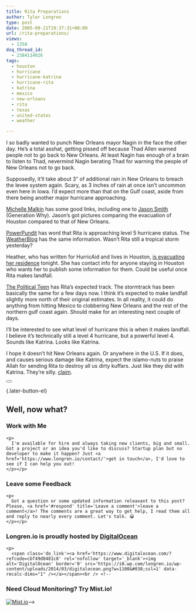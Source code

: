 ```yaml
---
title: Rita Preparations
author: Tyler Longren
type: post
date: 2005-09-21T19:37:31+00:00
url: /rita-preparations/
views:
  - 1358
dsq_thread_id:
  - 2384114026
tags:
  - houston
  - hurricane
  - hurricane-katrina
  - hurricane-rita
  - katrina
  - mexico
  - new-orleans
  - rita
  - texas
  - united-states
  - weather

---
```

I so badly wanted to punch New Orleans mayor Nagin in the face the other day. He&#8217;s a total asshat, getting pissed off because Thad Allen warned people not to go back to New Orleans. At least Nagin has enough of a brain to listen to Thad, nevermind Nagin berating Thad for warning the people of New Orleans not to go back.

Supposedly, it&#8217;ll take about 3&#8243; of additional rain in New Orleans to breach the levee system again. Scary, as 3 inches of rain at once isn&#8217;t uncommon even here in Iowa. I&#8217;d expect more than that on the Gulf coast, aside from there being another major hurricane approaching.

[Michelle Malkin][1] has some good links, including one to [Jason Smith][2] (Generation Why). Jason&#8217;s got pictures comparing the evacuation of Houston compared to that of New Orleans.

[PowerPundit][3] has word that Rita is approaching level 5 hurricane status. The [WeatherBlog][4] has the same information. Wasn&#8217;t Rita still a tropical storm yesterday?

Heather, who has written for HurricAid and lives in Houston, [is evacuating her residence][5] tonight. She has contact info for anyone staying in Houston who wants her to publish some information for them. Could be useful once Rita makes landfall.

[The Political Teen][6] has Rita&#8217;s expected track. The stormtrack has been basically the same for a few days now. I think it&#8217;s expected to make landfall slightly more north of their original estimates. In all reality, it could do anything from hitting Mexico to clobbering New Orleans and the rest of the northern gulf coast again. Should make for an interesting next couple of days.

I&#8217;ll be interested to see what level of hurricane this is when it makes landfall. I believe it&#8217;s technically still a level 4 hurricane, but a powerful level 4. Sounds like Katrina. Looks like Katrina.

I hope it doesn&#8217;t hit New Orleans again. Or anywhere in the U.S. If it does, and causes serious damage like Katrina, expect the islamo-nuts to praise Allah for sending Rita to destroy all us dirty kuffars. Just like they did with Katrina. They&#8217;re silly. [claim][7]. 

<div class="wpulike wpulike-default " >
  <div class="wp_ulike_general_class wp_ulike_is_not_liked">
    <button type="button"
					aria-label="Like Button"
					data-ulike-id="2016"
					data-ulike-nonce="79186f0255"
					data-ulike-type="likeThis"
					data-ulike-template="wpulike-default"
					data-ulike-display-likers="0"
					data-ulike-disable-pophover="0"
					class="wp_ulike_btn wp_ulike_put_image wp_likethis_2016"></button><span class="count-box"></span>
  </div>
</div>

[][8]{.later-button-el}

<div class='what-next'>
  <h2>
    Well, now what?
  </h2>
  
  <div class='hire'>
    <h3>
      Work with Me
    </h3>
    
    <p>
      I'm available for hire and always taking new clients, big and small. Got a project or an idea you'd like to discuss? Startup plan but no developer to make it happen? Just <a href='https://www.longren.io/contact/'>get in touch</a>, I'd love to see if I can help you out!
    </p></p>
  </div>
  
  <div class='hire'>
    <h3>
      Leave some Feedback
    </h3>
    
    <p>
      Got a question or some updated information releavant to this post? Please, <a href='#respond' title='Leave a comment'>leave a comment</a>! The comments are a great way to get help, I read them all and reply to nearly every comment. Let's talk. 😀
    </p></p>
  </div>
  
  <div class='now-what-bottom-ad'>
    <h3>
      Longren.io is proudly hosted by <a href='https://www.digitalocean.com/?refcode=cbf49d0481c8'>DigitalOcean</a>
    </h3>
    
    <p>
      <span class='do_link'><a href='https://www.digitalocean.com/?refcode=cbf49d0481c8' rel='nofollow' target='_blank'><img alt='DigitalOcean' border='0' src='https://i0.wp.com/longren.io/wp-content/uploads/2014/03/digitalocean.png?w=1100&#038;ssl=1' data-recalc-dims="1" /></a></span><br /> <!--

<h3>Need Cloud Monitoring? Try Mist.io!</h3>

<span class='do_link'><a href='http://mist.io/?ref=tyler' rel='nofollow' target='_blank'><img alt='Mist.io' border='0' src='https://i0.wp.com/longren.io/wp-content/uploads/2014/04/mistio.jpg?w=1100&#038;ssl=1' data-recalc-dims="1"></a></span>--></div> </div>

 [1]: http://michellemalkin.com/archives/003588.htm
 [2]: http://texasrainmaker.blogspot.com/2005/09/wheels-on-bus-go-round-and-round.html
 [3]: http://www.powerpundit.com/archive/002658approaching_category_5.php
 [4]: http://blog.myweatherguide.com/archives/2005/09/special_rita_update.html
 [5]: http://hurricaid.com/2005/09/escaping_away_again_from_ritav.php
 [6]: http://thepoliticalteen.net/2005/09/21/rita/
 [7]: http://feedster.com/claimfeed.php?key=62621f668fb544edb65a0872d19277d2
 [8]: #